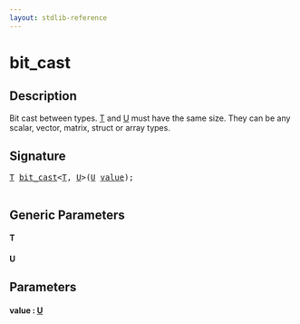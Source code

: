 ```yaml
---
layout: stdlib-reference
---
```


# bit\_cast

## Description

Bit cast between types. <span class='code'><a href=".html#typeparam-T" class="code_type">T</a></span> and <span class='code'><a href=".html#typeparam-U" class="code_type">U</a></span> must have the same size.
They can be any scalar, vector, matrix, struct or array types.




## Signature 

<pre>
<a href=".html#typeparam-T" class="code_type">T</a> <a href=".html">bit_cast</a>&lt;<a href=".html#typeparam-T" class="code_type">T</a>, <a href=".html#typeparam-U" class="code_type">U</a>&gt;(<a href=".html#typeparam-U" class="code_type">U</a> <a href=".html#decl-value" class="code_param">value</a>);

</pre>

## Generic Parameters

####  <a id="typeparam-T"></a>T
####  <a id="typeparam-U"></a>U

## Parameters

####  <a id="decl-value"></a>value  : [U](.html#typeparam-U)

